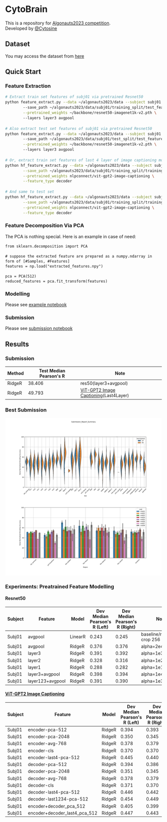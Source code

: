 # CytoBrain

This is a repository for [Algonauts2023 competition](http://algonauts.csail.mit.edu).  
Developed by [@Cytosine](https://github.com/Catosine)

## Dataset

You may access the dataset from [here](https://naturalscenesdataset.org)

## Quick Start

### Feature Extraction

```Bash
# Extract train set features of subj01 via pretrained Resnet50
python feature_extract.py --data ~/algonauts2023/data --subject subj01 --train \ 
        --save_path ~/algonauts2023/data/subj01/training_split/test_features \
        --pretrained_weights ~/backbone/resnet50-imagenet1k-v2.pth \ 
        --layers layer3 avgpool

# Also extract test set features of subj01 via pretrained Resnet50
python feature_extract.py --data ~/algonauts2023/data --subject subj01 \ 
        --save_path ~/algonauts2023/data/subj01/test_split/test_features \
        --pretrained_weights ~/backbone/resnet50-imagenet1k-v2.pth \ 
        --layers layer3 avgpool

# Or, extract train set features of last 4 layer of image captioning model
python hf_feature_extract.py --data ~/algonauts2023/data --subject subj01 --train \
        --save_path ~/algonauts2023/data/subj01/training_split/training_features \
        --pretrained_weights nlpconnect/vit-gpt2-image-captioning \
        --feature_type decoder

# And same to test set
python hf_feature_extract.py --data ~/algonauts2023/data --subject subj01 \
        --save_path ~/algonauts2023/data/subj01/training_split/training_features \
        --pretrained_weights nlpconnect/vit-gpt2-image-captioning \
        --feature_type decoder
```

### Feature Decomposition Via PCA
The PCA is nothing special. Here is an example in case of need:
```
from sklearn.decomposition import PCA

# suppose the extracted feature are prepared as a numpy.ndarray in form of [#Samples, #Features]
features = np.load("extracted_features.npy")

pca = PCA(512)
reduced_features = pca.fit_transform(features)

```


### Modelling

Please see [example notebook](example.ipynb)

### Submission

Please see [submission notebook](submission.ipynb)

## Results

### Submission

| Method | Test Median Pearson's R | Note                  |  
| ------ | ----------------------- | --------------------- |  
| RidgeR | 38.406                  | res50(layer3+avgpool) |
| RidgeR | 49.793                  | [ViT-GPT2 Image Captioning](https://huggingface.co/nlpconnect/vit-gpt2-image-captioning)(Last4Layer) |  

### Best Submission

![fig](./img/Submission_Report_Summary.svg)

### Experiments: Preatrained Feature Modelling

#### Resnet50

| Subject | Feature          | Model   | Dev Median Pearson's R (Left) | Dev Median Pearson's R (Right) | Note                     |  
| ------- | ---------------- | ------- | ----------------------------- | ------------------------------ | ------------------------ |  
| Subj01  | avgpool          | LinearR | 0.243                         | 0.245                          | baseline/random crop 256 |  
| Subj01  | avgpool          | RidgeR  | 0.376                         | 0.376                          | alpha=2e4                |  
| Subj01  | layer3           | RidgeR  | 0.391                         | 0.392                          | alpha=1e3/avgpool        |  
| Subj01  | layer2           | RidgeR  | 0.328                         | 0.316                          | alpha=1e2/avgpool        |  
| Subj01  | layer1           | RidgeR  | 0.288                         | 0.282                          | alpha=1e1/avgpool        |  
| Subj01  | layer3+avgpool   | RidgeR  | 0.398                         | 0.394                          | alpha=1e4                |  
| Subj01  | layer123+avgpool | RidgeR  | 0.391                         | 0.390                          | alpha=1e3                |  q

#### [ViT-GPT2 Image Captioning](https://huggingface.co/nlpconnect/vit-gpt2-image-captioning)

| Subject | Feature                       | Model   | Dev Median Pearson's R (Left) | Dev Median Pearson's R (Right) | Note      |  
| ------  | ----------------------------- | ------- | ----------------------------- | ------------------------------ | --------- |  
| Subj01  | encoder-pca-512               | RidgeR  | 0.394                         | 0.393                          | alpha=1   |
| Subj01  | encoder-pca-2048              | RidgeR  | 0.350                         | 0.345                          | alpha=1e4 |
| Subj01  | encoder-avg-768               | RidgeR  | 0.378                         | 0.379                          | alpha=1e4 |
| Subj01  | encoder-cls                   | RidgeR  | 0.370                         | 0.370                          | alpha=1e4 |
| Subj01  | encoder-last4-pca-512         | RidgeR  | 0.445                         | 0.440                          | alpha=2e3 |
| Subj01  | decoder-pca-512               | RidgeR  | 0.394                         | 0.386                          | alpha=5e3 |
| Subj01  | decoder-pca-2048              | RidgeR  | 0.351                         | 0.345                          | alpha=2e4 |
| Subj01  | decoder-avg-768               | RidgeR  | 0.378                         | 0.379                          | alpha=1e4 |
| Subj01  | decoder-cls                   | RidgeR  | 0.371                         | 0.370                          | alpha=1e4 |
| Subj01  | decoder-last4-pca-512         | RidgeR  | 0.446                         | 0.442                          | alpha=2e3 |
| Subj01  | decoder-last1234-pca-512      | RidgeR  | 0.454                         | 0.449                          | alpha=5e5 |
| Subj01  | encoder+decoder_pca_512       | RidgeR  | 0.405                         | 0.399                          | alpha=1e6 |
| Subj01  | encoder+decoder_last4_pca_512 | RidgeR  | 0.447                         | 0.443                          | alpha=1e4 |
